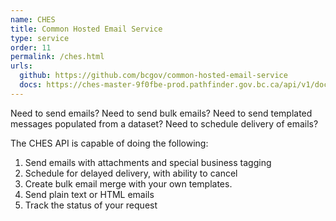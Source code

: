 ```yaml
---
name: CHES
title: Common Hosted Email Service
type: service
order: 11
permalink: /ches.html
urls:
  github: https://github.com/bcgov/common-hosted-email-service
  docs: https://ches-master-9f0fbe-prod.pathfinder.gov.bc.ca/api/v1/docs
---
```

Need to send emails? Need to send bulk emails? Need to send templated messages populated from a dataset?  Need to schedule delivery of emails?

The CHES API is capable of doing the following:

1. Send emails with attachments and special business tagging
1. Schedule for delayed delivery, with ability to cancel
1. Create bulk email merge with your own templates.
1. Send plain text or HTML emails
1. Track the status of your request


